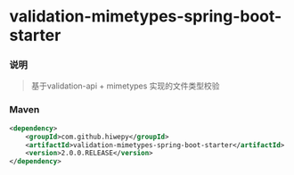 # validation-mimetypes-spring-boot-starter


### 说明

 > 基于validation-api + mimetypes 实现的文件类型校验

### Maven

``` xml
<dependency>
	<groupId>com.github.hiwepy</groupId>
	<artifactId>validation-mimetypes-spring-boot-starter</artifactId>
	<version>2.0.0.RELEASE</version>
</dependency>
```
